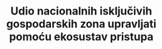 ---
layout: indicator
indicator: 14.2.1
indicator_variable: null
graph: null
graph_type_description: null
title: >-
  Udio nacionalnih isključivih gospodarskih zona upravljati pomoću  ekosustav pristupa
permalink: /14-2-1/
sdg_goal: 14
graph_status_notes: unk
variable_description: null
variable_notes: null
un_designated_tier: '2'
un_custodial_agency: "UNEP  (Partnering  Agencies:  IOC-UNESCO,  FAO)"
target_id: '14.2'
has_metadata: true
rationale_interpretation: >-
  Štoviše, 18 konvencija o regionalnim morskim oceanima i akcijski planovi trenutno rade na razvijanju osnovnog skupa zajedničkih pokazatelja koji će se koristiti na regionalnim morima za praćenje i izvješćivanje o stanju morskog okoliša. Nekoliko predloženih pokazatelja odnosi se na 14.2, na primjer: (a) usvojene nacionalne smjernice ICZM-a i omogućavanje zakonodavstva; (b) broj postojećih nacionalnih i lokalnih pomorskih i pomorskih planova koji uključuju prilagodbu klimatskim promjenama; (c) postojećih nacionalnih planova prilagodbe; (d) Mjere ribolova na mjestu (ograničenja dopuštenih ulova, zatvaranja na terenu, planovi oporabe, mjere smanjenja kapaciteta); (e) Trendovi u kritičnom opsegu i stanju; (f) Pritisak stanovništva / urbanizacija: dužina obalnog modifikacije i km2 obnove obale.
goal_meta_link: 'http://unstats.un.org/sdgs/files/metadata-compilation/Metadata-Goal-14.pdf'
goal_meta_link_page: 3
indicator_name: >-
  Udio nacionalnih isključivih gospodarskih zona upravljati pomoću  ekosustav pristupa
target: >-
  Do 2020. godine održavati i zaštititi održivost morskog i obalnog ekosustava kako bi se izbjegli značajni nepovoljni utjecaji, uključujući jačanje njihove elastičnosti i poduzeti mjere za njihovu obnovu kako bi se postigli zdravi i produktivni oceani.
indicator_definition: >-
  Iako zahtijeva daljnji razvoj praktične provedbe, pokazatelj je sličan pokazateljima UNEP-a za praćenje napretka na morskom i obalnom EBM-u u okviru dvogodišnjeg programa rada. UNEP, IOC i FAO su dostupni za potporu zemljama u operacionalizaciji pokazatelja. Povezanost se može istražiti pomoću IUCN-ova Green List i Ocean Health Indexa. Tehničku radnu skupinu za završetak pojedinosti mogla bi podržati UNEP, IOC, FAO zima / proljeće 2016. godine.
source_title: null
source_notes: null
published: true  

---